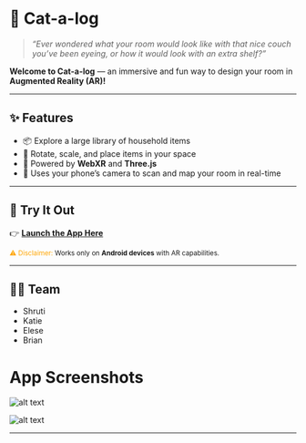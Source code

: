 # 🐾 Cat-a-log

> *“Ever wondered what your room would look like with that nice couch you’ve been eyeing, or how it would look with an extra shelf?”*  

**Welcome to Cat-a-log** — an immersive and fun way to design your room in **Augmented Reality (AR)!**  

---

## ✨ Features
- 📦 Explore a large library of household items  
- 🔄 Rotate, scale, and place items in your space  
- 📱 Powered by **WebXR** and **Three.js**  
- 🎥 Uses your phone’s camera to scan and map your room in real-time  

---

## 🚀 Try It Out
👉 [**Launch the App Here**](https://6372d9d97c5c.ngrok-free.app)  

<sub><span style="color:orange">⚠️ Disclaimer:</span> Works only on **Android devices** with AR capabilities.</sub>  

---

## 👩‍💻 Team
- Shruti  
- Katie  
- Elese  
- Brian

# App Screenshots
![alt text](https://github.com/aeriezu/moodboard-ar/blob/848cda5f5b31bec16fb22e1609b25383911b3408/screenshots/Screenshot%202025-09-21%20095048.png)

![alt text](https://github.com/aeriezu/moodboard-ar/blob/848cda5f5b31bec16fb22e1609b25383911b3408/screenshots/Screenshot%202025-09-21%20095035.png)


---

